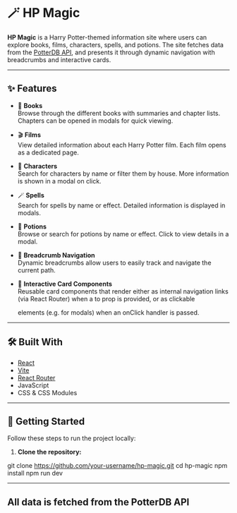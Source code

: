 # 🪄 HP Magic

**HP Magic** is a Harry Potter-themed information site where users can explore books, films, characters, spells, and potions. The site fetches data from the [PotterDB API](https://potterdb.com/), and presents it through dynamic navigation with breadcrumbs and interactive cards.

---

## ✨ Features

- 🔖 **Books**  
  Browse through the different books with summaries and chapter lists. Chapters can be opened in modals for quick viewing.

- 🎬 **Films**  
  View detailed information about each Harry Potter film. Each film opens as a dedicated page.

- 🧙 **Characters**  
  Search for characters by name or filter them by house. More information is shown in a modal on click.

- 🪄 **Spells**  
  Search for spells by name or effect. Detailed information is displayed in modals.

- 🧪 **Potions**  
  Browse or search for potions by name or effect. Click to view details in a modal.

- 🧭 **Breadcrumb Navigation**  
  Dynamic breadcrumbs allow users to easily track and navigate the current path.

- 🧱 **Interactive Card Components**  
  Reusable card components that render either as internal navigation links (via React Router) when a to prop is provided, or as clickable <div> elements (e.g. for modals) when an onClick handler is passed.

---

## 🛠️ Built With

- [React](https://reactjs.org/)
- [Vite](https://vitejs.dev/)
- [React Router](https://reactrouter.com/)
- JavaScript
- CSS & CSS Modules

---

## 🚀 Getting Started

Follow these steps to run the project locally:

1. **Clone the repository:**

git clone https://github.com/your-username/hp-magic.git
cd hp-magic
npm install
npm run dev

---

## All data is fetched from the PotterDB API
